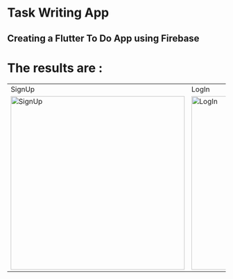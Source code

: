 # Task Writing App

<h2>Creating a Flutter To Do App using Firebase</h2>

<h1>The results are : </h1>

<table>
  <tr>
    <td>SignUp</td>
    <td>LogIn</td>
    <td>Home</td>
    <td>Add Task</td>
    <td>Description</td>
    <td>Delete Task</td>   
 </tr>
  
  <tr>
    <td><img width="401" alt="SignUp" src="https://github.com/itsnehabhagat05/Task_WritingApp/assets/127725526/5c6d6b16-d9b6-4ed8-aeb3-054cef348c26"></td>
    <td><img width="401" alt="LogIn" src="https://github.com/itsnehabhagat05/Task_WritingApp/assets/127725526/1cc93696-4d61-40e6-b4d9-ab633d795b8d"></td>
    <td><img width="401" alt="Home" src="https://github.com/itsnehabhagat05/Task_WritingApp/assets/127725526/1705ffac-6ce8-424f-8350-39538eeb16ba"></td>
    <td><img width="401" alt="Add Task" src="https://github.com/itsnehabhagat05/Task_WritingApp/assets/127725526/33ac4ba6-9ac3-43e9-aa8f-c072835a73de"></td>
    <td><img width="401" alt="Description" src="https://github.com/itsnehabhagat05/Task_WritingApp/assets/127725526/cb01e0e6-8208-4c52-b94e-50c2d9e21863"></td>
    <td><img width="401" alt="Delete Task" src="https://github.com/itsnehabhagat05/Task_WritingApp/assets/127725526/837b93da-a2fd-4764-af2a-8d0f827d1425"></td>

 
    
  </tr>
</table>
